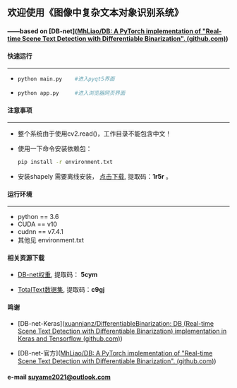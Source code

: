 ## 欢迎使用《图像中复杂文本对象识别系统》

#### 															——based on [DB-net]([MhLiao/DB: A PyTorch implementation of "Real-time Scene Text Detection with Differentiable Binarization". (github.com)](https://github.com/MhLiao/DB))

#### 快速运行

***

- ```python
  python main.py    #进入pyqt5界面
  ```

- ```python
  python app.py     #进入浏览器网页界面
  ```

#### 注意事项

***

- 整个系统由于使用cv2.read()，工作目录不能包含中文！

- 使用一下命令安装依赖包：

  ```bash
  pip install -r environment.txt
  ```

- 安装shapely 需要离线安装， [点击下载](https://pan.baidu.com/s/1qXEyrlcCHwsq5PIaHFSBRA), 提取码：**1r5r** 。

#### 运行环境 

***

- python == 3.6
- CUDA   == v10
- cudnn  == v7.4.1
- 其他见  environment.txt

#### 相关资源下载

- [DB-net权重](https://pan.baidu.com/s/15JK1ugq-r4oSwp71CVgqqA), 提取码： **5cym**

- [TotalText数据集](https://pan.baidu.com/s/1-2rXoeLcFBoJ8VU9mTaRDg), 提取码：**c9gj**

#### 鸣谢

- [DB-net-Keras]([xuannianz/DifferentiableBinarization: DB (Real-time Scene Text Detection with Differentiable Binarization) implementation in Keras and Tensorflow (github.com)](https://github.com/xuannianz/DifferentiableBinarization))

- [DB-net-官方]([MhLiao/DB: A PyTorch implementation of "Real-time Scene Text Detection with Differentiable Binarization". (github.com)](https://github.com/MhLiao/DB))

#### e-mail suyame2021@outlook.com

